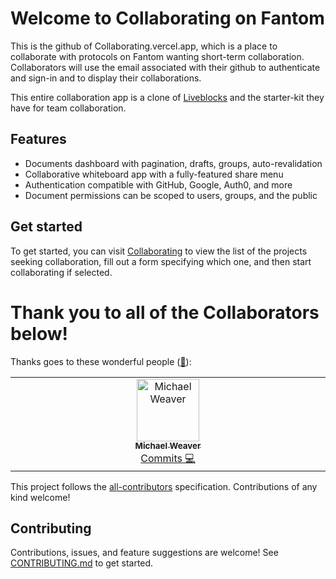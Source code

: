 # Welcome to Collaborating on Fantom

This is the github of Collaborating.vercel.app, which is a place to collaborate
with protocols on Fantom wanting short-term collaboration. Collaborators will
use the email associated with their github to authenticate and sign-in and to
display their collaborations.

This entire collaboration app is a clone of
[Liveblocks](http://liveblocks.io/docs/guides/nextjs-starter-kit) and the
starter-kit they have for team collaboration.

## Features

- Documents dashboard with pagination, drafts, groups, auto-revalidation
- Collaborative whiteboard app with a fully-featured share menu
- Authentication compatible with GitHub, Google, Auth0, and more
- Document permissions can be scoped to users, groups, and the public

## Get started

To get started, you can visit [Collaborating](https://collaborating.vercel.app)
to view the list of the projects seeking collaboration, fill out a form
specifying which one, and then start collaborating if selected.

# Thank you to all of the Collaborators below!

Thanks goes to these wonderful people
([🐸](https://allcontributors.org/docs/en/emoji-key)):

<!-- ALL-CONTRIBUTORS-LIST:START - Do not remove or modify this section -->
<!-- prettier-ignore-start -->
<!-- markdownlint-disable -->
<table>
  <tbody>
    <tr>
      <td align="center" valign="top" width="14.28%"><a href="https://twitter.com/enjoy_weaver/"><img src="https://avatars.githubusercontent.com/u/95450946?v=4" width="100px;" alt="Michael Weaver"/><br /><sub><b>Michael Weaver</b></sub></a><br /><a href="https://github.com/CollaboratingonFantom/Collaborations/commits?author=enjoyweaver" title="Code">Commits 💻</a></td>
      
  </tbody>
</table>

<!-- markdownlint-restore -->
<!-- prettier-ignore-end -->

<!-- ALL-CONTRIBUTORS-LIST:END -->

This project follows the
[all-contributors](https://github.com/all-contributors/all-contributors)
specification. Contributions of any kind welcome!

## Contributing

Contributions, issues, and feature suggestions are welcome! See
[CONTRIBUTING.md](CONTRIBUTING.md) to get started.
